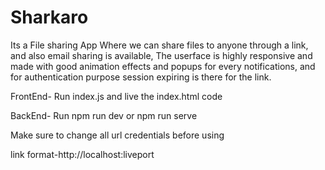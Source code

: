 # Sharkaro
Its a File sharing App Where we can share files to anyone through a link, and also email sharing is available, The userface is highly responsive and made with good animation effects and popups for every notifications, and for authentication purpose session expiring is there for the link.

FrontEnd- Run index.js and live the index.html code

BackEnd-  Run npm run dev or npm run serve

Make sure to change all url credentials before using 

link format-http://localhost:liveport
